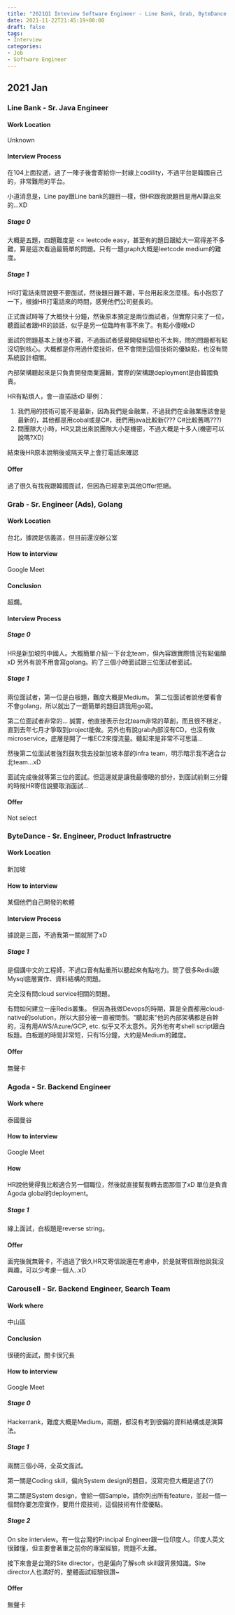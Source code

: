 ```yaml
---
title: "2021Q1 Inteview Software Engineer - Line Bank, Grab, ByteDance, Agoda"
date: 2021-11-22T21:45:19+08:00
draft: false
tags:
- Interview
categories:
- Job
- Software Engineer
---
```


## 2021 Jan

### Line Bank - Sr. Java Engineer

#### Work Location
Unknown

#### Interview Process
在104上面投遞，過了一陣子後會寄給你一封線上codility，不過平台是韓國自己的，非常難用的平台。

小道消息是，Line pay跟Line bank的題目一樣，但HR跟我說題目是用AI算出來的...XD

##### Stage 0
大概是五題，四題難度是 <= leetcode easy，甚至有的題目跟給大一寫得差不多難，算是這次看過最簡單的問題。只有一題graph大概是leetcode medium的難度。

##### Stage 1 
HR打電話來問說要不要面試，然後題目難不難，平台用起來怎麼樣。有小抱怨了一下，根據HR打電話來的時間，感覺他們公司挺長的。

正式面試時等了大概快十分鐘，然後原本預定是兩位面試者，但實際只來了一位，聽面試者跟HR的談話，似乎是另一位臨時有事不來了。有點小傻眼xD

面試的問題基本上就也不難，不過面試者感覺開發經驗也不太夠，問的問題都有點沒切到核心。大概都是你用過什麼技術，但不會問到這個技術的優缺點，也沒有問系統設計相關。

內部架構聽起來是只負責開發商業邏輯，實際的架構跟deployment是由韓國負責。

HR有點煩人，會一直插話xD 舉例：
1. 我們用的技術可能不是最新，因為我們是金融業，不過我們在金融業應該會是最新的，其他都是用cobal或是C#，我們用java比較新(??? C#比較舊嗎???)
2. 問團隊大小時，HR又跳出來說團隊大小是機密，不過大概是十多人(機密可以說嗎?XD)


結束後HR原本說稍後或隔天早上會打電話來確認

#### Offer
過了很久有找我跟韓國面試，但因為已經拿到其他Offer拒絕。


### Grab - Sr. Engineer (Ads), Golang

#### Work Location
台北，據說是信義區，但目前還沒辦公室

#### How to interview
Google Meet

#### Conclusion
超爛。

#### Interview Process
##### Stage 0
HR是新加坡的中國人。大概簡單介紹一下台北team，但內容跟實際情況有點偏頗xD 另外有說不用會寫golang。約了三個小時面試跟三位面試者面試。

##### Stage 1
兩位面試者，第一位是白板題，難度大概是Medium。
第二位面試者說他要看會不會golang，所以就出了一題簡單的題目請我用go寫。

第二位面試者非常的... 誠實，他直接表示台北team非常的草創，而且很不穩定，直到去年七月才爭取到project能做。另外也有說grab內部沒有CD，也沒有做microservice，底層是開了一堆EC2來撐流量。聽起來是非常不可思議...

然後第二位面試者強烈鼓吹我去投新加坡本部的infra team，明示暗示我不適合台北team...xD

面試完成後就等第三位的面試。但這邊就是讓我最傻眼的部分，到面試前剩三分鐘的時候HR寄信說要取消面試...

#### Offer
Not select


### ByteDance - Sr. Engineer, Product Infrastructre

#### Work Location
新加坡

#### How to interview
某個他們自己開發的軟體

#### Interview Process

據說是三面，不過我第一關就掰了xD

##### Stage 1
是個講中文的工程師，不過口音有點重所以聽起來有點吃力。問了很多Redis跟Mysql底層實作、資料結構的問題。

完全沒有問cloud service相關的問題。

有問如何建立一座Redis叢集。
但因為我做Devops的時期，算是全面都用cloud-native的solution，所以大部分被一直被問倒。"聽起來"他的內部架構都是自幹的，沒有用AWS/Azure/GCP, etc. 似乎又不太意外。另外他有考shell script跟白板題。白板題的時間非常短，只有15分鐘，大約是Medium的難度。

#### Offer
無聲卡


### Agoda - Sr. Backend Engineer

#### Work where
泰國曼谷

#### How to interview
Google Meet

#### How
HR說他覺得我比較適合另一個職位，然後就直接幫我轉去面那個了xD 單位是負責Agoda global的deployment。

##### Stage 1
線上面試，白板題是reverse string。

#### Offer
面完後就無聲卡，不過過了很久HR又寄信說還在考慮中，於是就寄信跟他說我沒興趣，可以少考慮一個人..xD


### Carousell - Sr. Backend Engineer, Search Team

#### Work where
中山區

#### Conclusion
很硬的面試，關卡很冗長

#### How to interview
Google Meet

##### Stage 0
Hackerrank，難度大概是Medium，兩題，都沒有考到很偏的資料結構或是演算法。

##### Stage 1
兩關三個小時，全英文面試。

第一關是Coding skill，偏向System design的題目。沒寫完但大概是過了(?)

第二關是System design，會給一個Sample，請你列出所有feature，並起一個一個問你要怎麼實作，要用什麼技術，這個技術有什麼優點。

##### Stage 2 
On site interview。有一位台灣的Principal Engineer跟一位印度人。印度人英文很難懂，但主要會著重之前你的專案經驗，問題不太難。

接下來會是台灣的Site director，也是偏向了解soft skill跟背景知識。Site director人也滿好的，整體面試經驗很讚~

#### Offer
無聲卡
